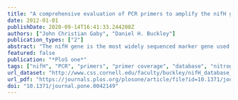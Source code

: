 ```yaml
---
title: "A comprehensive evaluation of PCR primers to amplify the nifH gene of nitrogenase"
date: 2012-01-01
publishDate: 2020-09-14T16:41:33.244208Z
authors: ["John Christian Gaby", "Daniel H. Buckley"]
publication_types: ["2"]
abstract: "The nifH gene is the most widely sequenced marker gene used to identify nitrogen-fixing Bacteria and Archaea. Numerous PCR primers have been designed to amplify nifH, but a comprehensive evaluation of nifH PCR primers has not been performed. We performed an in silico analysis of the specificity and coverage of 51 universal and 35 group-specific nifH primers by using an aligned database of 23,847 nifH sequences. We found that there are 15 universal nifH primers that target 90% or more of nitrogen fixers, but that there are also 23 nifH primers that target less than 50% of nifH sequences. The nifH primers we evaluated vary in their phylogenetic bias and their ability to recover sequences from commonly sampled environments. In addition, many of these primers will amplify genes that do not mediate nitrogen fixation, and thus it would be advisable for researchers to screen their sequencing results for the presence of non-target genes before analysis. Universal primers that performed well in silico were tested empirically with soil samples and with genomic DNA from a phylogenetically diverse set of nitrogen-fixing strains. This analysis will be of great utility to those engaged in molecular analysis of nifH genes from isolates and environmental samples."
featured: false
publication: "*PloS one*"
tags: ["nifH", "PCR", "primers", "primer coverage", "database", "nitrogen fixation", "nitrogenase", "diazotrophs"]
url_dataset: "http://www.css.cornell.edu/faculty/buckley/nifH_database_2010_07_14.arb"
url_pdf: "https://journals.plos.org/plosone/article/file?id=10.1371/journal.pone.0042149&type=printable"
doi: "10.1371/journal.pone.0042149"
---
```


